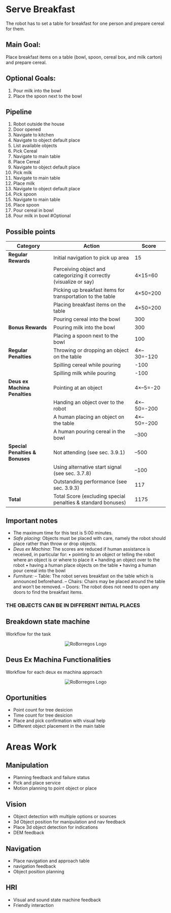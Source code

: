 # Serve Breakfast

The robot has to set a table for breakfast for one person and prepare cereal for them.

## Main Goal: 

Place breakfast items on a table (bowl, spoon, cereal box, and milk carton) and
prepare cereal.

## Optional Goals:

1. Pour milk into the bowl
2. Place the spoon next to the bowl

## Pipeline

1. Robot outside the house
2. Door opened
3. Navigate to kitchen
4. Navigate to object default place
6. List available objects
7. Pick Cereal
8. Navigate to main table
9. Place Cereal
10. Navigate to object default place
11. Pick milk
12. Navigate to main table
13. Place milk
14. Navigate to object default place
15. Pick spoon
16. Navigate to main table
17. Place spoon
18. Pour cereal in bowl
19. Pour milk in bowl #Optional



## Possible points
| **Category**           | **Action**                                                 | **Score**   |
|-------------------------|-----------------------------------------------------------|-------------|
| **Regular Rewards**     | Initial navigation to pick up area                        | 15          |
|                         | Perceiving object and categorizing it correctly (visualize or say) | 4×15=60       |
|                         | Picking up breakfast items for transportation to the table | 4×50=200       |
|                         | Placing breakfast items on the table                      | 4×50=200        |
|                         | Pouring cereal into the bowl                              | 300         |
| **Bonus Rewards**       | Pouring milk into the bowl                                | 300         |
|                         | Placing a spoon next to the bowl                          | 100         |
| **Regular Penalties**   | Throwing or dropping an object on the table               | 4×–30=-120       |
|                         | Spilling cereal while pouring                             | -100      |
|                         | Spilling milk while pouring                               | -100      |
| **Deus ex Machina Penalties** | Pointing at an object                               | 4×–5=-20      |
|                         | Handing an object over to the robot                       | 4×–50=-200       |
|                         | A human placing an object on the table                    | 4×–50=-200      |
|                         | A human pouring cereal in the bowl                        | –300      |
| **Special Penalties & Bonuses** | Not attending (see sec. 3.9.1)                   | –500        |
|                         | Using alternative start signal (see sec. 3.7.8)          | –100        |
|                         | Outstanding performance (see sec. 3.9.3)                 | 117         |
| **Total**               | Total Score (excluding special penalties & standard bonuses) | 1175    |

## Important notes

- The maximum time for this test is 5:00 minutes.
- *Safe placing:* Objects must be placed with care, namely the robot should place rather than throw or drop objects.
- *Deus ex Machina:* The scores are reduced if human assistance is received, in particular for:
    • pointing to an object or telling the robot where an object is or where to place it
    • handing an object over to the robot
    • having a human place objects on the table
    • having a human pour cereal into the bowl
- *Furniture:*
    – Table: The robot serves breakfast on the table which is announced beforehand.
    – Chairs: Chairs may be placed around the table and won’t be removed.
    – Doors: The robot does not need to open any doors to find the breakfast items.

### THE OBJECTS CAN BE IN DIFFERENT INITIAL PLACES

## Breakdown state machine

Workflow for the task

<p align="center">
  <img src="/assets/tasks/Breakfast.png" alt="RoBorregos Logo">
</p>


## Deus Ex Machina Functionalities

Workflow for each deux ex machina approach

<p align="center">
  <img src="/assets/tasks/DEMBreakfast.png" alt="RoBorregos Logo">
</p>

## Oportunities

- Point count for tree desicion
- Time count for tree desicion
- Place and pick confirmation with visual help
- Different object placement in the main table


# Areas Work 

## Manipulation
- Planning feedback and failure status
- Pick and place service
- Motion planning to point object or place

## Vision
- Object detection with multiple options or sources
- 3d Object position for manipulation and nav feedback
- Place 3d object detection for indications
- DEM feedback

## Navigation
- Place navigation and approach table
- navigation feedback
- Object position planning

## HRI
- Visual and sound state machine feedback
- Friendly interaction


